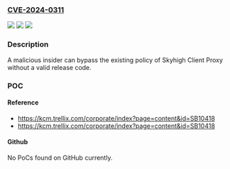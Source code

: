 ### [CVE-2024-0311](https://cve.mitre.org/cgi-bin/cvename.cgi?name=CVE-2024-0311)
![](https://img.shields.io/static/v1?label=Product&message=Skyhigh%20Client%20Proxy&color=blue)
![](https://img.shields.io/static/v1?label=Version&message=%3D%204.8.1%20&color=brighgreen)
![](https://img.shields.io/static/v1?label=Vulnerability&message=CWE-622-Improper%20Validation%20of%20Function%20Hook%20Arguments&color=brighgreen)

### Description

A malicious insider can bypass the existing policy of Skyhigh Client Proxy without a valid release code.

### POC

#### Reference
- https://kcm.trellix.com/corporate/index?page=content&id=SB10418
- https://kcm.trellix.com/corporate/index?page=content&id=SB10418

#### Github
No PoCs found on GitHub currently.

